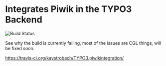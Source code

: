 # Integrates Piwik in the TYPO3 Backend

![Build Status](https://travis-ci.org/kaystrobach/TYPO3.piwikintegration.svg)

See why the build is currently failing, most of the issues are CGL things, will be fixed soon.

https://travis-ci.org/kaystrobach/TYPO3.piwikintegration/
